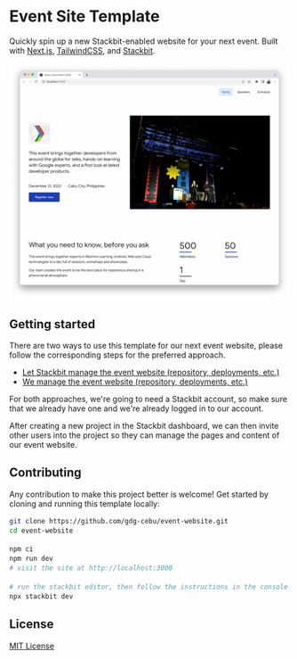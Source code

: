# Event Site Template

Quickly spin up a new Stackbit-enabled website for your next event. Built with [Next.js](https://nextjs.org/), [TailwindCSS](https://tailwindcss.com/), and [Stackbit](https://www.stackbit.com/).

![Event Site Preview](preview.png)

## Getting started

There are two ways to use this template for our next event website, please follow the corresponding steps for the preferred approach.

- [Let Stackbit manage the event website (repository, deployments, etc.)](docs/stackbit-managed.md)
- [We manage the event website (repository, deployments, etc.)](docs/self-managed.md)

For both approaches, we're going to need a Stackbit account, so make sure that we already have one and we're already logged in to our account.

After creating a new project in the Stackbit dashboard, we can then invite other users into the project so they can manage the pages and content of our event website.

## Contributing

Any contribution to make this project better is welcome! Get started by cloning and running this template locally:

```bash
git clone https://github.com/gdg-cebu/event-website.git
cd event-website

npm ci
npm run dev
# visit the site at http://localhost:3000

# run the stackbit editor, then follow the instructions in the console
npx stackbit dev
```

## License

[MIT License](license)
